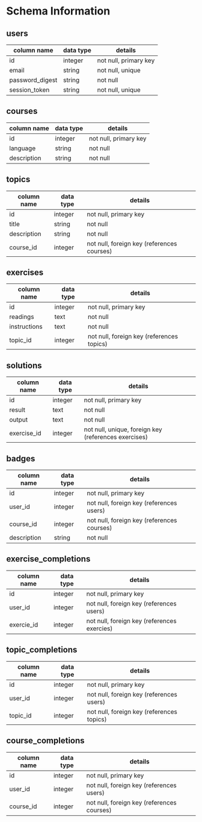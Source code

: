 # Schema Information

## users
column name     | data type | details
----------------|-----------|-----------------------
id              | integer   | not null, primary key
email           | string    | not null, unique
password_digest | string    | not null
session_token   | string    | not null, unique

## courses
column name | data type | details
------------|-----------|-----------------------
id          | integer   | not null, primary key
language    | string    | not null
description | string    | not null

## topics
column name | data type | details
------------|-----------|-----------------------
id          | integer   | not null, primary key
title       | string    | not null
description | string    | not null
course_id   | integer   | not null, foreign key (references courses)

## exercises
column name  | data type | details
-------------|-----------|-----------------------
id           | integer   | not null, primary key
readings     | text      | not null
instructions | text      | not null
topic_id     | integer   | not null, foreign key (references topics)

## solutions
column name  | data type | details
-------------|-----------|-----------------------
id           | integer   | not null, primary key
result       | text      | not null
output       | text      | not null
exercise_id  | integer   | not null, unique, foreign key (references exercises)

## badges
column name | data type | details
------------|-----------|-----------------------
id          | integer   | not null, primary key
user_id     | integer   | not null, foreign key (references users)
course_id   | integer   | not null, foreign key (references courses)
description | string    | not null

## exercise_completions
column name | data type | details
------------|-----------|-----------------------
id          | integer   | not null, primary key
user_id     | integer   | not null, foreign key (references users)
exercie_id  | integer   | not null, foreign key (references exercies)

## topic_completions
column name | data type | details
------------|-----------|-----------------------
id          | integer   | not null, primary key
user_id     | integer   | not null, foreign key (references users)
topic_id    | integer   | not null, foreign key (references topics)

## course_completions
column name | data type | details
------------|-----------|-----------------------
id          | integer   | not null, primary key
user_id     | integer   | not null, foreign key (references users)
course_id   | integer   | not null, foreign key (references courses)
